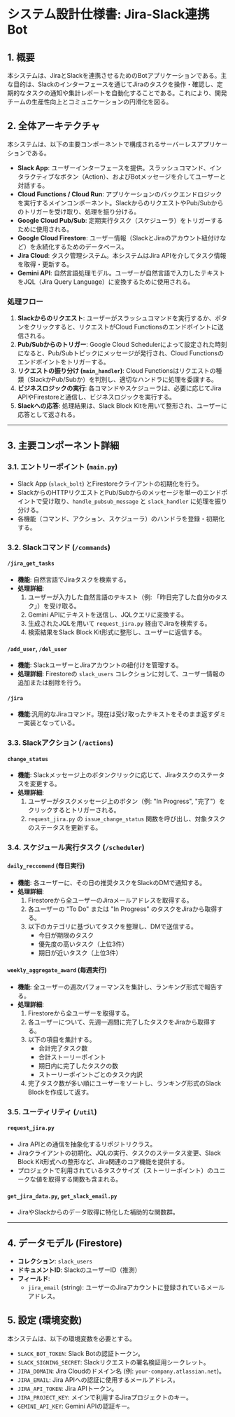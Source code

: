 # システム設計仕様書: Jira-Slack連携Bot

## 1. 概要

本システムは、JiraとSlackを連携させるためのBotアプリケーションである。主な目的は、Slackのインターフェースを通じてJiraのタスクを操作・確認し、定期的なタスクの通知や集計レポートを自動化することである。これにより、開発チームの生産性向上とコミュニケーションの円滑化を図る。

## 2. 全体アーキテクチャ

本システムは、以下の主要コンポーネントで構成されるサーバーレスアプリケーションである。

-   **Slack App**: ユーザーインターフェースを提供。スラッシュコマンド、インタラクティブなボタン（Action）、およびBotメッセージを介してユーザーと対話する。
-   **Cloud Functions / Cloud Run**: アプリケーションのバックエンドロジックを実行するメインコンポーネント。SlackからのリクエストやPub/Subからのトリガーを受け取り、処理を振り分ける。
-   **Google Cloud Pub/Sub**: 定期実行タスク（スケジューラ）をトリガーするために使用される。
-   **Google Cloud Firestore**: ユーザー情報（SlackとJiraのアカウント紐付けなど）を永続化するためのデータベース。
-   **Jira Cloud**: タスク管理システム。本システムはJira APIを介してタスク情報を取得・更新する。
-   **Gemini API**: 自然言語処理モデル。ユーザーが自然言語で入力したテキストをJQL（Jira Query Language）に変換するために使用される。

### 処理フロー

1.  **Slackからのリクエスト**: ユーザーがスラッシュコマンドを実行するか、ボタンをクリックすると、リクエストがCloud Functionsのエンドポイントに送信される。
2.  **Pub/Subからのトリガー**: Google Cloud Schedulerによって設定された時刻になると、Pub/Subトピックにメッセージが発行され、Cloud Functionsのエンドポイントをトリガーする。
3.  **リクエストの振り分け (`main_handler`)**: Cloud Functionsはリクエストの種類（SlackかPub/Subか）を判別し、適切なハンドラに処理を委譲する。
4.  **ビジネスロジックの実行**: 各コマンドやスケジューラは、必要に応じてJira APIやFirestoreと通信し、ビジネスロジックを実行する。
5.  **Slackへの応答**: 処理結果は、Slack Block Kitを用いて整形され、ユーザーに応答として返される。

---

## 3. 主要コンポーネント詳細

### 3.1. エントリーポイント (`main.py`)

-   Slack App (`slack_bolt`) とFirestoreクライアントの初期化を行う。
-   SlackからのHTTPリクエストとPub/Subからのメッセージを単一のエンドポイントで受け取り、`handle_pubsub_message` と `slack_handler` に処理を振り分ける。
-   各機能（コマンド、アクション、スケジューラ）のハンドラを登録・初期化する。

### 3.2. Slackコマンド (`/commands`)

#### `/jira_get_tasks`
-   **機能**: 自然言語でJiraタスクを検索する。
-   **処理詳細**:
    1.  ユーザーが入力した自然言語のテキスト（例: 「昨日完了した自分のタスク」）を受け取る。
    2.  Gemini APIにテキストを送信し、JQLクエリに変換する。
    3.  生成されたJQLを用いて `request_jira.py` 経由でJiraを検索する。
    4.  検索結果をSlack Block Kit形式に整形し、ユーザーに返信する。

#### `/add_user`, `/del_user`
-   **機能**: SlackユーザーとJiraアカウントの紐付けを管理する。
-   **処理詳細**: Firestoreの `slack_users` コレクションに対して、ユーザー情報の追加または削除を行う。

#### `/jira`
-   **機能**:汎用的なJiraコマンド。現在は受け取ったテキストをそのまま返すダミー実装となっている。

### 3.3. Slackアクション (`/actions`)

#### `change_status`
-   **機能**: Slackメッセージ上のボタンクリックに応じて、Jiraタスクのステータスを変更する。
-   **処理詳細**:
    1.  ユーザーがタスクメッセージ上のボタン（例: "In Progress", "完了"）をクリックするとトリガーされる。
    2.  `request_jira.py` の `issue_change_status` 関数を呼び出し、対象タスクのステータスを更新する。

### 3.4. スケジュール実行タスク (`/scheduler`)

#### `daily_reccomend` (毎日実行)
-   **機能**: 各ユーザーに、その日の推奨タスクをSlackのDMで通知する。
-   **処理詳細**:
    1.  Firestoreから全ユーザーのJiraメールアドレスを取得する。
    2.  各ユーザーの "To Do" または "In Progress" のタスクをJiraから取得する。
    3.  以下のカテゴリに基づいてタスクを整理し、DMで送信する。
        -   今日が期限のタスク
        -   優先度の高いタスク（上位3件）
        -   期日が近いタスク（上位3件）

#### `weekly_aggregate_award` (毎週実行)
-   **機能**: 全ユーザーの週次パフォーマンスを集計し、ランキング形式で報告する。
-   **処理詳細**:
    1.  Firestoreから全ユーザーを取得する。
    2.  各ユーザーについて、先週一週間に完了したタスクをJiraから取得する。
    3.  以下の項目を集計する。
        -   合計完了タスク数
        -   合計ストーリーポイント
        -   期日内に完了したタスクの数
        -   ストーリーポイントごとのタスク内訳
    4.  完了タスク数が多い順にユーザーをソートし、ランキング形式のSlack Blockを作成して返す。

### 3.5. ユーティリティ (`/util`)

#### `request_jira.py`
-   Jira APIとの通信を抽象化するリポジトリクラス。
-   Jiraクライアントの初期化、JQLの実行、タスクのステータス変更、Slack Block Kit形式への整形など、Jira関連のコア機能を提供する。
-   プロジェクトで利用されているタスクサイズ（ストーリーポイント）のユニークな値を取得する関数も含まれる。

#### `get_jira_data.py`, `get_slack_email.py`
-   JiraやSlackからのデータ取得に特化した補助的な関数群。

---

## 4. データモデル (Firestore)

-   **コレクション**: `slack_users`
-   **ドキュメントID**: SlackのユーザーID（推測）
-   **フィールド**:
    -   `jira_email` (string): ユーザーのJiraアカウントに登録されているメールアドレス。

## 5. 設定 (環境変数)

本システムは、以下の環境変数を必要とする。

-   `SLACK_BOT_TOKEN`: Slack Botの認証トークン。
-   `SLACK_SIGNING_SECRET`: Slackリクエストの署名検証用シークレット。
-   `JIRA_DOMAIN`: Jira Cloudのドメイン名 (例: `your-company.atlassian.net`)。
-   `JIRA_EMAIL`: Jira APIへの認証に使用するメールアドレス。
-   `JIRA_API_TOKEN`: Jira APIトークン。
-   `JIRA_PROJECT_KEY`: メインで利用するJiraプロジェクトのキー。
-   `GEMINI_API_KEY`: Gemini APIの認証キー。
